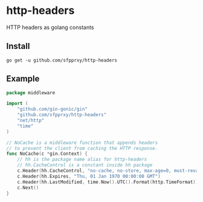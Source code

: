 # http-headers
HTTP headers as golang constants

## Install

`go get -u github.com/sfpprxy/http-headers`

## Example

```go
package middleware

import (
	"github.com/gin-gonic/gin"
	"github.com/sfpprxy/http-headers"
	"net/http"
	"time"
)

// NoCache is a middleware function that appends headers
// to prevent the client from caching the HTTP response.
func NoCache(c *gin.Context) {
	// hh is the package name alias for http-headers
	// hh.CacheControl is a constant inside hh package
	c.Header(hh.CacheControl, "no-cache, no-store, max-age=0, must-revalidate, value")
	c.Header(hh.Expires, "Thu, 01 Jan 1970 00:00:00 GMT")
	c.Header(hh.LastModified, time.Now().UTC().Format(http.TimeFormat))
	c.Next()
}
```
